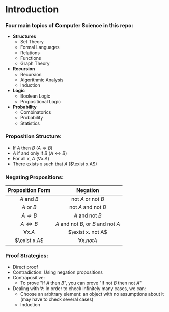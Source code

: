 # **Introduction**
### **Four main topics of Computer Science in this repo:**
* **Structures**
  * Set Theory
  * Formal Languages
  * Relations
  * Functions
  * Graph Theory
* **Recursion**
  * Recursion
  * Algorithmic Analysis
  * Induction
* **Logic**
  * Boolean Logic
  * Propositional Logic
* **Probability**
  * Combinatorics
  * Probability
  * Statistics
  
### **Proposition Structure:**
* If $A$ then $B$ ($A \Rightarrow B$)
* $A$ if and only if $B$ ($A\Leftrightarrow B$)
* For all $x$, $A$ ($\forall x. A$)
* There exists $x$ such that $A$ ($\exist x.A$)
  
### **Negating Propositions:**
| Proposition Form | Negation |
| :---------------:| :------:|
| $A$ and $B$ | not $A$ or not $B$ |
| $A$ or $B$ | not $A$ and not $B$ |
| $A \Rightarrow B$ | $A$ and not $B$ |
| $A \Leftrightarrow B$ | $A$ and not $B$, or $B$ and not $A$ |
| $\forall x.A$ | $\exist x. not A$ |
| $\exist x.A$ | $\forall x. not A$ |

### Proof Strategies:
* Direct proof
* Contradiction: Using negation propositions
* Contrapositive:
  * To prove "If $A$ then $B$", you can prove "If not $B$ then not $A$"
* Dealing with $\forall$: In order to check infinitely many cases, we can:
  * Choose an arbitrary element: an object with no assumptions about it (may have to check several cases)
  * Induction 
